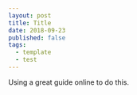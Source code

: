 ```yaml
---
layout: post
title: Title
date: 2018-09-23
published: false
tags: 
  - template
  - test
---
```


Using a great guide online to do this.
